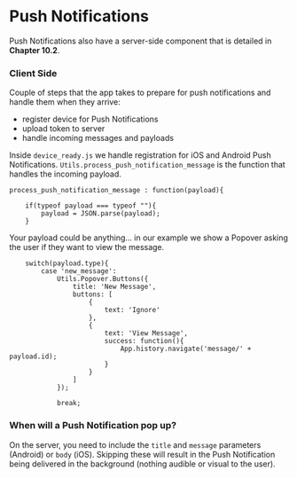 # Push Notifications

Push Notifications also have a server-side component that is detailed in __Chapter 10.2__. 


### Client Side

Couple of steps that the app takes to prepare for push notifications and handle them when they arrive: 

- register device for Push Notifications
- upload token to server
- handle incoming messages and payloads

Inside `device_ready.js` we handle registration for iOS and Android Push Notifications. `Utils.process_push_notification_message` is the function that handles the incoming payload.

    process_push_notification_message : function(payload){

        if(typeof payload === typeof ""){
            payload = JSON.parse(payload);
        }

Your payload could be anything... in our example we show a Popover asking the user if they want to view the message.

        switch(payload.type){
            case 'new_message':
                Utils.Popover.Buttons({
                    title: 'New Message',
                    buttons: [
                        {
                            text: 'Ignore'
                        },
                        {
                            text: 'View Message',
                            success: function(){
                                App.history.navigate('message/' + payload.id);
                            }
                        }
                    ]
                });

                break;

### When will a Push Notification pop up?

On the server, you need to include the `title` and `message` parameters (Android) or `body` (iOS). Skipping these will result in the Push Notification being delivered in the background (nothing audible or visual to the user).


